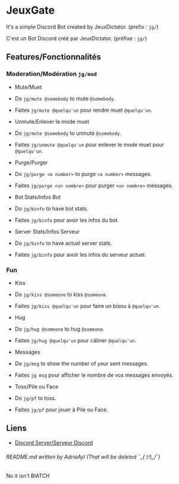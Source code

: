 # JeuxGate
It's a simple Discord Bot created by JeuxDictator. (prefix : `jg/`)

C'est un Bot Discord créé par JeuxDictator. (préfixe : `jg/`)

## Features/Fonctionnalités
### Moderation/Modération `jg/mod`
- Mute/Muet
 - Do `jg/mute @somebody` to mute `@somebody`.
 - Faites `jg/mute @quelqu'un` pour rendre muet `@quelqu'un`.

- Unmute/Enlever le mode muet
 - Do `jg/mute @somebody` to unmute `@somebody`.
 - Faites `jg/unmute @quelqu'un` pour enlever le mode muet pour `@quelqu'un`.

- Purge/Purger
 - Do `jg/purge <a number>` to purge `<a number>` messages.
 - Faites `jg/purge <un nombre>` pour purger `<un nombre>` messages.

- Bot Stats/Infos Bot
 - Do `jg/binfo` to have bot stats.
 - Faites `jg/binfo` pour avoir les infos du bot.

- Server Stats/Infos Serveur
 - Do `jg/binfo` to have actual server stats.
 - Faites `jg/binfo` pour avoir les infos du serveur actuel.

### Fun
- Kiss
 - Do `jg/kiss @someone` to kiss `@someone`.
 - Faites `jg/kiss @quelqu'un` pour faire un bisou à `@quelqu'un`.

- Hug
 - Do `jg/hug @someone` to hug `@someone`.
 - Faites `jg/hug @quelqu'un` pour câliner `@quelqu'un`.

- Messages
 - Do `jg/msg` to show the number of your sent messages.
 - Faites `jg msg` pour afficher le nombre de vos messages envoyés.

- Toss/Pile ou Face
 - Do `jg/pf` to toss.
 - Faites `jg/pf` pour jouer à Pile ou Face.

## Liens
- [Discord Server/Serveur Discord](https://discord.gg/jJwdjTc)

###### README.md written by AdriaAyl (That will be deleted ¯\_(ツ)_/¯)
No it isn't BIATCH
